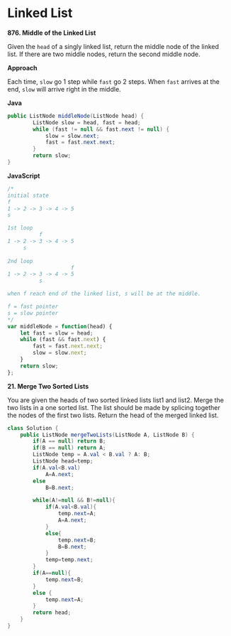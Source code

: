 # Linked List

__876. Middle of the Linked List__

Given the `head` of a singly linked list, return the middle node of the linked list.
If there are two middle nodes, return the second middle node.

__Approach__

Each time, `slow` go 1 step while `fast` go 2 steps.
When `fast` arrives at the end, `slow` will arrive right in the middle.

__Java__

```java
public ListNode middleNode(ListNode head) {
        ListNode slow = head, fast = head;
        while (fast != null && fast.next != null) {
            slow = slow.next;
            fast = fast.next.next;
        }
        return slow;
}
```    
__JavaScript__
```javascript
/*
initial state
f
1 -> 2 -> 3 -> 4 -> 5
s

1st loop
		  f
1 -> 2 -> 3 -> 4 -> 5
     s
	 
2nd loop
		            f
1 -> 2 -> 3 -> 4 -> 5
          s

when f reach end of the linked list, s will be at the middle.

f = fast pointer
s = slow pointer
*/
var middleNode = function(head) {
    let fast = slow = head;
    while (fast && fast.next) {
        fast = fast.next.next;
        slow = slow.next;
    }
    return slow;
};
```
__21. Merge Two Sorted Lists__

You are given the heads of two sorted linked lists list1 and list2.
Merge the two lists in a one sorted list. The list should be made by splicing together the nodes of the first two lists.
Return the head of the merged linked list.
```java
class Solution {
    public ListNode mergeTwoLists(ListNode A, ListNode B) {
        if(A == null) return B;
	    if(B == null) return A;
        ListNode temp = A.val < B.val ? A: B;
        ListNode head=temp;
        if(A.val<B.val) 
            A=A.next;
        else 
            B=B.next;

        while(A!=null && B!=null){
            if(A.val<B.val){
                temp.next=A;
                A=A.next;
            }
            else{
                temp.next=B;
                B=B.next;
            }
            temp=temp.next;
        }
        if(A==null){
            temp.next=B;
        }
        else {
            temp.next=A;
        }
        return head;
    }
}
```
